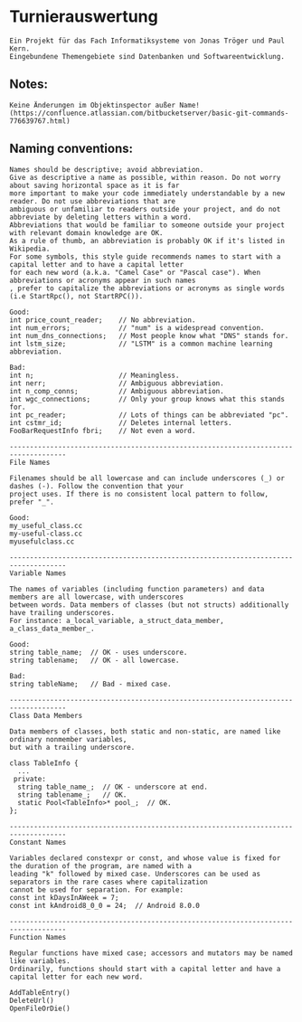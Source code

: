 # Turnierauswertung

	Ein Projekt für das Fach Informatiksysteme von Jonas Tröger und Paul Kern.
	Eingebundene Themengebiete sind Datenbanken und Softwareentwicklung.
	
## Notes:
	Keine Änderungen im Objektinspector außer Name!
	(https://confluence.atlassian.com/bitbucketserver/basic-git-commands-776639767.html)
	
## Naming conventions:
	Names should be descriptive; avoid abbreviation.
	Give as descriptive a name as possible, within reason. Do not worry about saving horizontal space as it is far 
	more important to make your code immediately understandable by a new reader. Do not use abbreviations that are
	ambiguous or unfamiliar to readers outside your project, and do not abbreviate by deleting letters within a word.
	Abbreviations that would be familiar to someone outside your project with relevant domain knowledge are OK.
	As a rule of thumb, an abbreviation is probably OK if it's listed in Wikipedia.
	For some symbols, this style guide recommends names to start with a capital letter and to have a capital letter
	for each new word (a.k.a. "Camel Case" or "Pascal case"). When abbreviations or acronyms appear in such names
	, prefer to capitalize the abbreviations or acronyms as single words (i.e StartRpc(), not StartRPC()).

	Good:
	int price_count_reader;    // No abbreviation.
	int num_errors;            // "num" is a widespread convention.
	int num_dns_connections;   // Most people know what "DNS" stands for.
	int lstm_size;             // "LSTM" is a common machine learning abbreviation.

	Bad:
	int n;                     // Meaningless.
	int nerr;                  // Ambiguous abbreviation.
	int n_comp_conns;          // Ambiguous abbreviation.
	int wgc_connections;       // Only your group knows what this stands for.
	int pc_reader;             // Lots of things can be abbreviated "pc".
	int cstmr_id;              // Deletes internal letters.
	FooBarRequestInfo fbri;    // Not even a word.

	------------------------------------------------------------------------------------
	File Names

	Filenames should be all lowercase and can include underscores (_) or dashes (-). Follow the convention that your
	project uses. If there is no consistent local pattern to follow, prefer "_".

	Good:
	my_useful_class.cc
	my-useful-class.cc
	myusefulclass.cc

	------------------------------------------------------------------------------------
	Variable Names

	The names of variables (including function parameters) and data members are all lowercase, with underscores
	between words. Data members of classes (but not structs) additionally have trailing underscores.
	For instance: a_local_variable, a_struct_data_member, a_class_data_member_.

	Good:
	string table_name;  // OK - uses underscore.
	string tablename;   // OK - all lowercase.

	Bad:
	string tableName;   // Bad - mixed case.

	------------------------------------------------------------------------------------
	Class Data Members

	Data members of classes, both static and non-static, are named like ordinary nonmember variables,
	but with a trailing underscore.

	class TableInfo {
	  ...
	 private:
	  string table_name_;  // OK - underscore at end.
	  string tablename_;   // OK.
	  static Pool<TableInfo>* pool_;  // OK.
	};

	------------------------------------------------------------------------------------
	Constant Names

	Variables declared constexpr or const, and whose value is fixed for the duration of the program, are named with a
	leading "k" followed by mixed case. Underscores can be used as separators in the rare cases where capitalization
	cannot be used for separation. For example:
	const int kDaysInAWeek = 7;
	const int kAndroid8_0_0 = 24;  // Android 8.0.0

	------------------------------------------------------------------------------------
	Function Names

	Regular functions have mixed case; accessors and mutators may be named like variables.
	Ordinarily, functions should start with a capital letter and have a capital letter for each new word.

	AddTableEntry()
	DeleteUrl()
	OpenFileOrDie()
